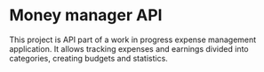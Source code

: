 # Money manager API

This project is API part of a work in progress expense management application. It allows tracking expenses and earnings
divided into categories, creating budgets and statistics.

